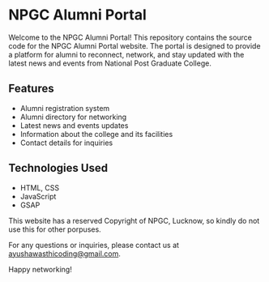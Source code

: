# NPGC Alumni Portal

Welcome to the NPGC Alumni Portal! This repository contains the source code for the NPGC Alumni Portal website. The portal is designed to provide a platform for alumni to reconnect, network, and stay updated with the latest news and events from National Post Graduate College.

## Features

- Alumni registration system 
- Alumni directory for networking
- Latest news and events updates
- Information about the college and its facilities
- Contact details for inquiries

## Technologies Used

- HTML, CSS
- JavaScript
- GSAP

This website has a reserved Copyright of NPGC, Lucknow, so kindly do not use this for other porpuses.

For any questions or inquiries, please contact us at ayushawasthicoding@gmail.com.

Happy networking!

